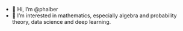 - 👋 Hi, I’m @phalber
- 👀 I’m interested in mathematics, especially algebra and probability theory, data science and deep learning.

<!---
phalber/phalber is a ✨ special ✨ repository because its `README.md` (this file) appears on your GitHub profile.
You can click the Preview link to take a look at your changes.
- 🌱 I’m currently learning ...
- 💞️ I’m looking to collaborate on ...
- 📫 How to reach me ...

--->
